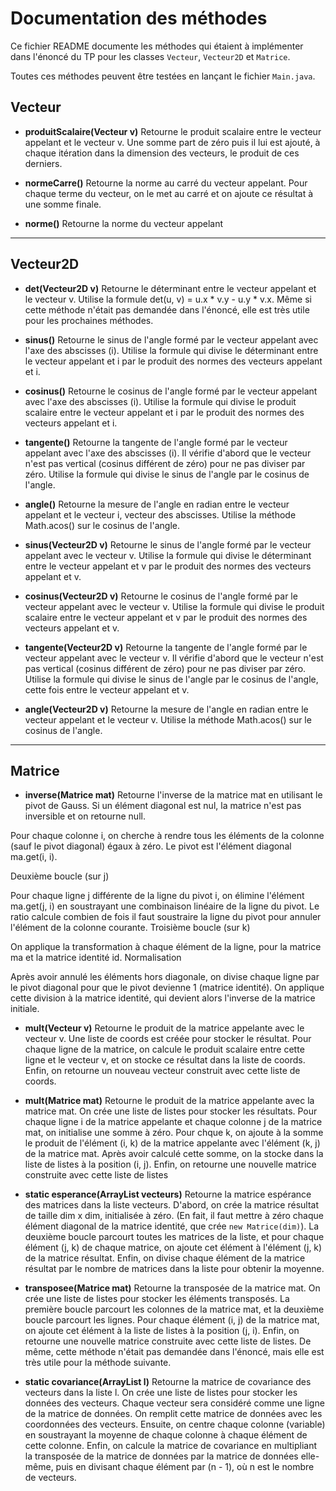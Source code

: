 # Documentation des méthodes

Ce fichier README documente les méthodes qui étaient à implémenter dans l'énoncé du TP pour les classes `Vecteur`, `Vecteur2D` et `Matrice`.

Toutes ces méthodes peuvent être testées en lançant le fichier `Main.java`.

## Vecteur

- **produitScalaire(Vecteur v)**
Retourne le produit scalaire entre le vecteur appelant et le vecteur v. Une somme part de zéro puis il lui est ajouté, à chaque itération dans la dimension des vecteurs, le produit de ces derniers.

- **normeCarre()**
Retourne la norme au carré du vecteur appelant. Pour chaque terme du vecteur, on le met au carré et on ajoute ce résultat à une somme finale.

- **norme()**
Retourne la norme du vecteur appelant

---

## Vecteur2D

- **det(Vecteur2D v)**
Retourne le déterminant entre le vecteur appelant et le vecteur v. Utilise la formule det(u, v) = u.x * v.y - u.y * v.x. Même si cette méthode n'était pas demandée dans l'énoncé, elle est très utile pour les prochaines méthodes.

- **sinus()**
Retourne le sinus de l'angle formé par le vecteur appelant avec l'axe des abscisses (i). Utilise la formule qui divise le déterminant entre le vecteur appelant et i par le produit des normes des vecteurs appelant et i.

- **cosinus()**
Retourne le cosinus de l'angle formé par le vecteur appelant avec l'axe des abscisses (i). Utilise la formule qui divise le produit scalaire entre le vecteur appelant et i par le produit des normes des vecteurs appelant et i.

- **tangente()**
Retourne la tangente de l'angle formé par le vecteur appelant avec l'axe des abscisses (i). Il vérifie d'abord que le vecteur n'est pas vertical (cosinus différent de zéro) pour ne pas diviser par zéro.
Utilise la formule qui divise le sinus de l'angle par le cosinus de l'angle.

- **angle()**
Retourne la mesure de l'angle en radian entre le vecteur appelant et le vecteur i, vecteur des abscisses. Utilise la méthode Math.acos() sur le cosinus de l'angle.

- **sinus(Vecteur2D v)**
Retourne le sinus de l'angle formé par le vecteur appelant avec le vecteur v. Utilise la formule qui divise le déterminant entre le vecteur appelant et v par le produit des normes des vecteurs appelant et v.

- **cosinus(Vecteur2D v)**
Retourne le cosinus de l'angle formé par le vecteur appelant avec le vecteur v. Utilise la formule qui divise le produit scalaire entre le vecteur appelant et v par le produit des normes des vecteurs appelant et v.

- **tangente(Vecteur2D v)**
Retourne la tangente de l'angle formé par le vecteur appelant avec le vecteur v. Il vérifie d'abord que le vecteur n'est pas vertical (cosinus différent de zéro) pour ne pas diviser par zéro.
Utilise la formule qui divise le sinus de l'angle par le cosinus de l'angle, cette fois entre le vecteur appelant et v.

- **angle(Vecteur2D v)**
Retourne la mesure de l'angle en radian entre le vecteur appelant et le vecteur v. Utilise la méthode Math.acos() sur le cosinus de l'angle.

---

## Matrice

- **inverse(Matrice mat)**
Retourne l'inverse de la matrice mat en utilisant le pivot de Gauss. Si un élément diagonal est nul, la matrice n'est pas inversible et on retourne null.

Pour chaque colonne i, on cherche à rendre tous les éléments de la colonne (sauf le pivot diagonal) égaux à zéro.
Le pivot est l'élément diagonal ma.get(i, i).

Deuxième boucle (sur j)

Pour chaque ligne j différente de la ligne du pivot i, on élimine l'élément ma.get(j, i) en soustrayant une combinaison linéaire de la ligne du pivot.
Le ratio calcule combien de fois il faut soustraire la ligne du pivot pour annuler l'élément de la colonne courante.
Troisième boucle (sur k)

On applique la transformation à chaque élément de la ligne, pour la matrice ma et la matrice identité id.
Normalisation

Après avoir annulé les éléments hors diagonale, on divise chaque ligne par le pivot diagonal pour que le pivot devienne 1 (matrice identité).
On applique cette division à la matrice identité, qui devient alors l'inverse de la matrice initiale.

- **mult(Vecteur v)**
Retourne le produit de la matrice appelante avec le vecteur v. 
Une liste de coords est créée pour stocker le résultat.
Pour chaque ligne de la matrice, on calcule le produit scalaire entre cette ligne et le vecteur v, et on stocke ce résultat dans la liste de coords.
Enfin, on retourne un nouveau vecteur construit avec cette liste de coords.

- **mult(Matrice mat)**
Retourne le produit de la matrice appelante avec la matrice mat.
On crée une liste de listes pour stocker les résultats.
Pour chaque ligne i de la matrice appelante et chaque colonne j de la matrice mat, on initialise une somme à zéro.
Pour chque k, on ajoute à la somme le produit de l'élément (i, k) de la matrice appelante avec l'élément (k, j) de la matrice mat.
Après avoir calculé cette somme, on la stocke dans la liste de listes à la position (i, j).
Enfin, on retourne une nouvelle matrice construite avec cette liste de listes

- **static esperance(ArrayList<Matrice> vecteurs)**
Retourne la matrice espérance des matrices dans la liste vecteurs.
D'abord, on crée la matrice résultat de taille dim x dim, initialisée à zéro. (En fait, il faut mettre à zéro chaque élément diagonal de la matrice identité, que crée `new Matrice(dim)`).
La deuxième boucle parcourt toutes les matrices de la liste, et pour chaque élément (j, k) de chaque matrice, on ajoute cet élément à l'élément (j, k) de la matrice résultat.
Enfin, on divise chaque élément de la matrice résultat par le nombre de matrices dans la liste pour obtenir la moyenne.

- **transposee(Matrice mat)**
Retourne la transposée de la matrice mat. On crée une liste de listes pour stocker les éléments transposés.
La première boucle parcourt les colonnes de la matrice mat, et la deuxième boucle parcourt les lignes.
Pour chaque élément (i, j) de la matrice mat, on ajoute cet élément à la liste de listes à la position (j, i).
Enfin, on retourne une nouvelle matrice construite avec cette liste de listes.
De même, cette méthode n'était pas demandée dans l'énoncé, mais elle est très utile pour la méthode suivante.

- **static covariance(ArrayList<Vecteur> l)**
Retourne la matrice de covariance des vecteurs dans la liste l.
On crée une liste de listes pour stocker les données des vecteurs.
Chaque vecteur sera considéré comme une ligne de la matrice de données.
On remplit cette matrice de données avec les coordonnées des vecteurs.
Ensuite, on centre chaque colonne (variable) en soustrayant la moyenne de chaque colonne à chaque élément de cette colonne.
Enfin, on calcule la matrice de covariance en multipliant la transposée de la matrice de données par la matrice de données elle-même, puis en divisant chaque élément par (n - 1), où n est le nombre de vecteurs.